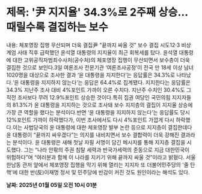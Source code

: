 # **제목: '尹 지지율' 34.3%로 2주째 상승…때릴수록 결집하는 보수**

  내용: 체포영장 집행 무산되며 더욱 결집尹 "끝까지 싸울 것" 보수 결집 시도12·3 비상계엄 사태 직후 급락했던 윤석열 대통령의 지지율이 최근 회복세를 탔다. 윤석열 대통령에 대한 고위공직자범죄수사처(공수처)의 체포영장 집행이 무산되면서 보수층이 더욱 결집한 것으로 보인다.3일 여론조사 전문기관 ‘여론조사공정’이 전국 만 18세 이상 남녀 1020명을 대상으로 조사한 결과 ‘윤 대통령을 지지한다’는 응답률은 34.3%로 나타났다.‘윤 대통령을 지지하지 않는다’는 응답은 64.4%로 집계됐다. 지지한다는 응답률은 34.3% 지난주 조사 대비 4%포인트 가까이 오른 수치다. 지난주 수치인 30.4%도 그 직전 조사보다 무려 12.9%포인트 상승한 것이다.특히 집권 여당인 국민의힘 지지자들의 81.3%가 윤 대통령을 지지하는 것으로 조사돼 보수 지지층의 결집이 지지율 상승에 가장 큰 역할을 했다는 분석이다.반면 ‘윤 대통령을 지지하지 않는다’는 응답률도 당시 12%포인트 가까이 하락했다가, 이번 조사에서도 다시 4%포인트 가깝게 다시 하락했다.이는 사법당국의 윤 대통령에 대한 체포영장 발부 논란 등으로 지지층이 결집한데다 윤 대통령이 “끝까지 싸우겠다”는 의지를 내비치면서 보수 결합력이 더욱 강해진 결과라는 분석이다. 윤 대통령은 새해 첫날 자필 서명이 담긴 메시지를 통해 지지층 결집을 시도했다. 그는 “나라 안팎의 주권 침탈 세력과 반국가세력의 준동으로 지금 대한민국이 위험하다”며 “여러분과 함께 이 나라를 지키기 위해 끝까지 싸울 것”이라고 밝혔다. 서울 한남동 관저 앞에서 체포영장 집행을 막기 위해 열리는 지지자 또 더불어민주당의 '줄 탄핵'에 대한 반(反)이재명 정서 및 민주당에 반감이 커진 것도 원인이라는 해석도 있다.

  **날짜: 2025년 01월 05일 오전 10시 01분**